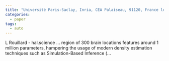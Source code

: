 ```yaml
---
title: "Université Paris-Saclay, Inria, CEA Palaiseau, 91120, France louis. rouillard-odera@ inria. fr"
categories:
  - paper
tags:
  - auto
---
```

L Rouillard - hal.science
… region of 300 brain locations features around 1 million parameters, hampering the usage of modern density estimation techniques such as Simulation-Based Inference (…
